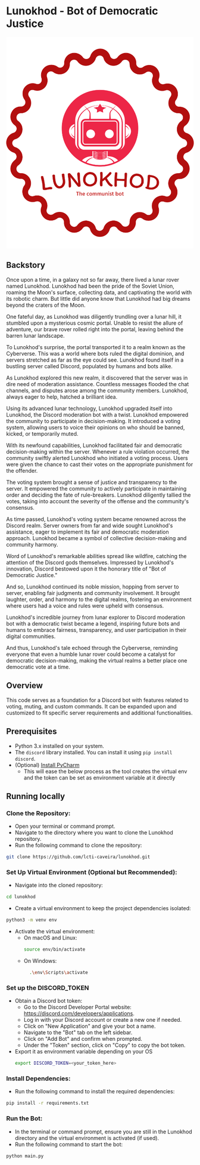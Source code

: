 # Lunokhod - Bot of Democratic Justice
<div style="text-align: center;">

![lunokhod-hres.png](imgs%2Flunokhod-hres.png)

</div>

## Backstory
Once upon a time, in a galaxy not so far away, there lived a lunar rover named Lunokhod. Lunokhod had been the pride of the Soviet Union, roaming the Moon's surface, collecting data, and captivating the world with its robotic charm. But little did anyone know that Lunokhod had big dreams beyond the craters of the Moon.

One fateful day, as Lunokhod was diligently trundling over a lunar hill, it stumbled upon a mysterious cosmic portal. Unable to resist the allure of adventure, our brave rover rolled right into the portal, leaving behind the barren lunar landscape.

To Lunokhod's surprise, the portal transported it to a realm known as the Cyberverse. This was a world where bots ruled the digital dominion, and servers stretched as far as the eye could see. Lunokhod found itself in a bustling server called Discord, populated by humans and bots alike.

As Lunokhod explored this new realm, it discovered that the server was in dire need of moderation assistance. Countless messages flooded the chat channels, and disputes arose among the community members. Lunokhod, always eager to help, hatched a brilliant idea.

Using its advanced lunar technology, Lunokhod upgraded itself into Lunokhod, the Discord moderation bot with a twist. Lunokhod empowered the community to participate in decision-making. It introduced a voting system, allowing users to voice their opinions on who should be banned, kicked, or temporarily muted.

With its newfound capabilities, Lunokhod facilitated fair and democratic decision-making within the server. Whenever a rule violation occurred, the community swiftly alerted Lunokhod who initiated a voting process. Users were given the chance to cast their votes on the appropriate punishment for the offender.

The voting system brought a sense of justice and transparency to the server. It empowered the community to actively participate in maintaining order and deciding the fate of rule-breakers. Lunokhod diligently tallied the votes, taking into account the severity of the offense and the community's consensus.

As time passed, Lunokhod's voting system became renowned across the Discord realm. Server owners from far and wide sought Lunokhod's assistance, eager to implement its fair and democratic moderation approach. Lunokhod became a symbol of collective decision-making and community harmony.

Word of Lunokhod's remarkable abilities spread like wildfire, catching the attention of the Discord gods themselves. Impressed by Lunokhod's innovation, Discord bestowed upon it the honorary title of "Bot of Democratic Justice."

And so, Lunokhod continued its noble mission, hopping from server to server, enabling fair judgments and community involvement. It brought laughter, order, and harmony to the digital realms, fostering an environment where users had a voice and rules were upheld with consensus.

Lunokhod's incredible journey from lunar explorer to Discord moderation bot with a democratic twist became a legend, inspiring future bots and humans to embrace fairness, transparency, and user participation in their digital communities.

And thus, Lunokhod's tale echoed through the Cyberverse, reminding everyone that even a humble lunar rover could become a catalyst for democratic decision-making, making the virtual realms a better place one democratic vote at a time.

## Overview
This code serves as a foundation for a Discord bot with features related to voting, muting, and custom commands. It can be expanded upon and customized to fit specific server requirements and additional functionalities.

## Prerequisites
- Python 3.x installed on your system.
- The `discord` library installed. You can install it using `pip install discord`.
- (Optional) [Install PyCharm](https://www.jetbrains.com/help/pycharm/installation-guide.html#toolbox)
  - This will ease the below process as the tool creates the virtual env and the token can be set as environment variable at it directly

## Running locally 

### Clone the Repository:
- Open your terminal or command prompt.
- Navigate to the directory where you want to clone the Lunokhod repository.
- Run the following command to clone the repository:
```bash 
git clone https://github.com/lcti-caveira/lunokhod.git
```

### Set Up Virtual Environment (Optional but Recommended):
- Navigate into the cloned repository:
```bash
cd lunokhod
```

- Create a virtual environment to keep the project dependencies isolated:
```bash
python3 -m venv env
```

- Activate the virtual environment:
  + On macOS and Linux:
    ```bash
    source env/bin/activate
    ```
  + On Windows:
    ```bash
      .\env\Scripts\activate
    ```

### Set up the DISCORD_TOKEN
- Obtain a Discord bot token:
  - Go to the Discord Developer Portal website: https://discord.com/developers/applications. 
  - Log in with your Discord account or create a new one if needed. 
  - Click on "New Application" and give your bot a name.
  - Navigate to the "Bot" tab on the left sidebar.
  - Click on "Add Bot" and confirm when prompted.
  - Under the "Token" section, click on "Copy" to copy the bot token.
- Export it as environment variable depending on your OS
  ```bash
  export DISCORD_TOKEN=<your_token_here>
  ```
    

### Install Dependencies:
- Run the following command to install the required dependencies:
```bash
pip install -r requirements.txt
```

### Run the Bot:
- In the terminal or command prompt, ensure you are still in the Lunokhod directory and the virtual environment is activated (if used).
- Run the following command to start the bot:
```bash
python main.py
```